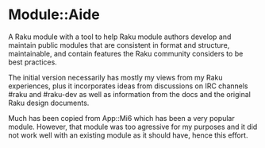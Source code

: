 # Module::Aide

A Raku module with a tool to help Raku module authors develop and
maintain public modules that are consistent in format and structure,
maintainable, and contain features the Raku community considers to be
best practices.

The initial version necessarily has mostly my views from my Raku
experiences, plus it incorporates ideas from discussions on IRC
channels #raku and #raku-dev as well as information from the docs and
the original Raku design documents.

Much has been copied from App::Mi6 which has been a very popular
module. However, that module was too agressive for my purposes
and it did not work well with an existing module as it should
have, hence this effort.
